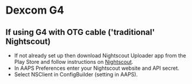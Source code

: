 # Dexcom G4

## If using G4 with OTG cable ('traditional' Nightscout)
-   If not already set up then download Nightscout Uploader app from the
    Play Store and follow instructions on
    [Nightscout](https://nightscout.github.io/).
-   In AAPS Preferences enter your Nightscout website and API
    secret.
-   Select NSClient in ConfigBuilder (setting in AAPS).
